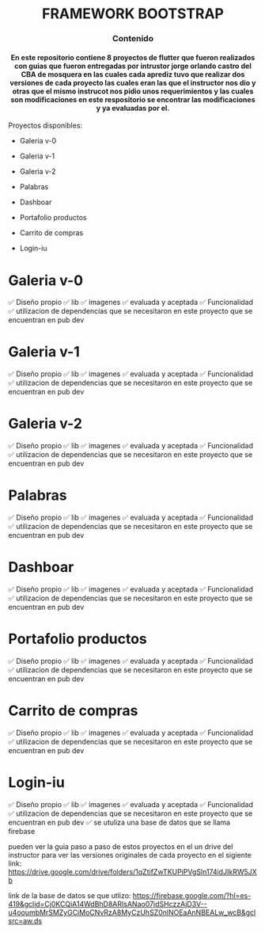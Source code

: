 <h1 align="center"> FRAMEWORK BOOTSTRAP </h1>

<h3 align="center"> Contenido </h3>

<h4 align="center"> En este repositorio contiene 8 proyectos de flutter que fueron realizados con guias que fueron entregadas por intrustor jorge orlando castro del CBA de mosquera en las cuales cada aprediz tuvo que realizar dos versiones de cada proyecto las cuales eran las que el instructor nos dio y otras que el mismo instrucot nos pidio unos requerimientos y las cuales son modificaciones en este respositorio se encontrar las modificaciones y ya evaluadas por el. </h4>


Proyectos disponibles:

* Galeria v-0

* Galeria v-1

* Galeria v-2

* Palabras

* Dashboar

* Portafolio productos

* Carrito de compras

* Login-iu

<h1>Galeria v-0</h1>

:white_check_mark: Diseño propio 
:white_check_mark: lib
:white_check_mark: imagenes
:white_check_mark: evaluada y aceptada
:white_check_mark: Funcionalidad 
:white_check_mark: utilizacion de dependencias que se necesitaron en este proyecto que se encuentran en pub dev 



<h1 >Galeria v-1</h1>

:white_check_mark: Diseño propio 
:white_check_mark: lib
:white_check_mark: imagenes
:white_check_mark: evaluada y aceptada
:white_check_mark: Funcionalidad 
:white_check_mark: utilizacion de dependencias que se necesitaron en este proyecto que se encuentran en pub dev 

<h1 >Galeria v-2</h1>

:white_check_mark: Diseño propio 
:white_check_mark: lib
:white_check_mark: imagenes
:white_check_mark: evaluada y aceptada 
:white_check_mark: Funcionalidad 
:white_check_mark: utilizacion de dependencias que se necesitaron en este proyecto que se encuentran en pub dev 

<h1 >Palabras</h1>

:white_check_mark: Diseño propio 
:white_check_mark: lib
:white_check_mark: imagenes
:white_check_mark: evaluada y aceptada
:white_check_mark: Funcionalidad 
:white_check_mark: utilizacion de dependencias que se necesitaron en este proyecto que se encuentran en pub dev 

<h1 >Dashboar</h1>

:white_check_mark: Diseño propio 
:white_check_mark: lib
:white_check_mark: imagenes
:white_check_mark: evaluada y aceptada
:white_check_mark: Funcionalidad 
:white_check_mark: utilizacion de dependencias que se necesitaron en este proyecto que se encuentran en pub dev 

<h1 >Portafolio productos</h1>

:white_check_mark: Diseño propio 
:white_check_mark: lib
:white_check_mark: imagenes
:white_check_mark: evaluada y aceptada
:white_check_mark: Funcionalidad 
:white_check_mark: utilizacion de dependencias que se necesitaron en este proyecto que se encuentran en pub dev 

<h1 >Carrito de compras</h1>

:white_check_mark: Diseño propio 
:white_check_mark: lib
:white_check_mark: imagenes
:white_check_mark: evaluada y aceptada 
:white_check_mark: Funcionalidad 
:white_check_mark: utilizacion de dependencias que se necesitaron en este proyecto que se encuentran en pub dev 

<h1>Login-iu</h1>

:white_check_mark: Diseño propio 
:white_check_mark: lib
:white_check_mark: imagenes
:white_check_mark: evaluada y aceptada
:white_check_mark: Funcionalidad 
:white_check_mark: utilizacion de dependencias que se necesitaron en este proyecto que se encuentran en pub dev 
:white_check_mark: se utuliza una base de datos que se llama firebase 


pueden ver la guia paso a paso de estos proyectos en el un drive del instructor para ver las versiones originales de cada proyecto en el sigiente link: https://drive.google.com/drive/folders/1qZtifZwTKUPiPVgSln174idJIkRW5JXb 

link de la base de datos se que utlizo: https://firebase.google.com/?hl=es-419&gclid=Cj0KCQiA14WdBhD8ARIsANao07jdSHczzAjD3V--u4ooumbMrSMZyGCiMoCNvRzA8MyCzUhSZ0nlNOEaAnNBEALw_wcB&gclsrc=aw.ds



